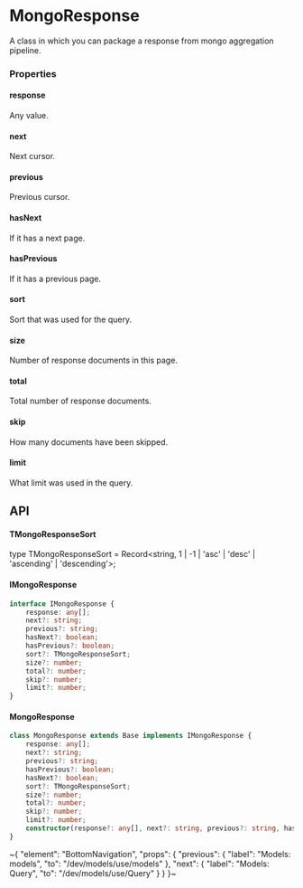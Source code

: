 
# MongoResponse

A class in which you can package a response from mongo aggregation pipeline.

### Properties

#### response

Any value.

#### next

Next cursor.

#### previous

Previous cursor.

#### hasNext

If it has a next page.

#### hasPrevious

If it has a previous page.

#### sort

Sort that was used for the query.

#### size

Number of response documents in this page.

#### total

Total number of response documents.

#### skip

How many documents have been skipped.

#### limit

What limit was used in the query.

## API

#### TMongoResponseSort

type TMongoResponseSort = Record<string, 1 | -1 | 'asc' | 'desc' | 'ascending' | 'descending'>;

#### IMongoResponse

```ts
interface IMongoResponse {
    response: any[];
    next?: string;
    previous?: string;
    hasNext?: boolean;
    hasPrevious?: boolean;
    sort?: TMongoResponseSort;
    size?: number;
    total?: number;
    skip?: number;
    limit?: number;
}
```

#### MongoResponse

```ts
class MongoResponse extends Base implements IMongoResponse {
    response: any[];
    next?: string;
    previous?: string;
    hasPrevious?: boolean;
    hasNext?: boolean;
    sort?: TMongoResponseSort;
    size?: number;
    total?: number;
    skip?: number;
    limit?: number;
    constructor(response?: any[], next?: string, previous?: string, hasPrevious?: boolean, hasNext?: boolean, sort?: TMongoResponseSort, size?: number, total?: number, skip?: number, limit?: number);
}
```


~{
  "element": "BottomNavigation",
  "props": {
    "previous": {
      "label": "Models: models",
      "to": "/dev/models/use/models"
    },
    "next": {
      "label": "Models: Query",
      "to": "/dev/models/use/Query"
    }
  }
}~
